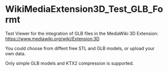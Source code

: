 # WikiMediaExtension3D_Test_GLB_Formt
Test Viewer for the integration of GLB files in the MediaWiki 3D Extension: https://www.mediawiki.org/wiki/Extension:3D

You could choose from diffent free STL and GLB models, or upload your own data.

Only simple GLB models and KTX2 compression is supported.



